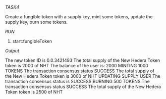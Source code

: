 *TASK4*

Create a fungible token with a supply key, mint some tokens, update the supply key, burn some tokens.

*RUN*
1. start:fungibleToken

*Output*

The new token ID is 0.0.3421493
The total supply of the New Hedera Token token is 2000 of NHT
The balance of the user is: 2000
MINTING 1000 TOKENS
The transaction consensus status SUCCESS
The total supply of the New Hedera Token token is 3000 of NHT
UPDATING SUPPLY USER
The transaction consensus status is SUCCESS
BURNING 500 TOKENS
The transaction consensus status SUCCESS
The total supply of the New Hedera Token token is 2500 of NHT

